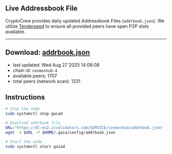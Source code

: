 ## Live Addressbook File

CryptoCrew provides daily updated Addressbook Files (`addrbook.json`). We utilize [Tenderseed](https://github.com/binaryholdings/tenderseed) to ensure all provided peers have open P2P slots available.

---
**Download: [addrbook.json](https://dl-eu2.ccvalidators.com/SERVICE/cosmoshub/addrbook.json)**
---

- last updated: Wed Aug 27 2025 14:08:08
- chain id: `cosmoshub-4`
- available peers: 1707
- total peers (network scan): 1231

## Instructions
```sh
# Stop the node
sudo systemctl stop gaiad

# Download addrbook file
URL="https://dl-eu2.ccvalidators.com/SERVICE/cosmoshub/addrbook.json"
wget -4 $URL -P $HOME/.gaia/config/addrbook.json

# Start the node
sudo systemctl start gaiad
```
